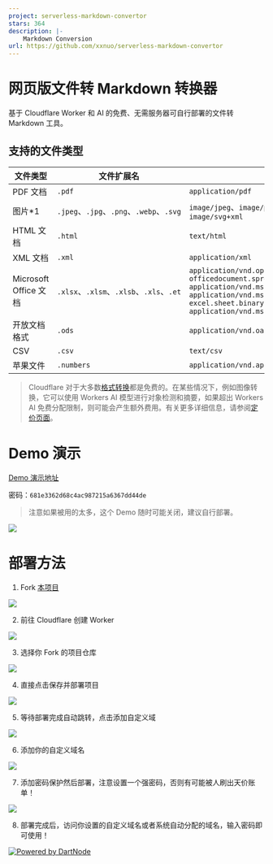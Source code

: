 ```yaml
---
project: serverless-markdown-convertor
stars: 364
description: |-
    Markdown Conversion
url: https://github.com/xxnuo/serverless-markdown-convertor
---
```


# 网页版文件转 Markdown 转换器

基于 Cloudflare Worker 和 AI 的免费、无需服务器可自行部署的文件转 Markdown 工具。

## 支持的文件类型

| 文件类型 | 文件扩展名 | MIME 类型 |
|---------|-----------|-----------|
| PDF 文档 | `.pdf` | `application/pdf` |
| 图片*1 | `.jpeg`、`.jpg`、`.png`、`.webp`、`.svg` | `image/jpeg`、`image/png`、`image/webp`、`image/svg+xml` |
| HTML 文档 | `.html` | `text/html` |
| XML 文档 | `.xml` | `application/xml` |
| Microsoft Office 文档 | `.xlsx`、`.xlsm`、`.xlsb`、`.xls`、`.et` | `application/vnd.openxmlformats-officedocument.spreadsheetml.sheet`<br>`application/vnd.ms-excel.sheet.macroenabled.12`<br>`application/vnd.ms-excel.sheet.binary.macroenabled.12`<br>`application/vnd.ms-excel` |
| 开放文档格式 | `.ods` | `application/vnd.oasis.opendocument.spreadsheet` |
| CSV | `.csv` | `text/csv` |
| 苹果文件 | `.numbers` | `application/vnd.apple.numbers` |

> Cloudflare 对于大多数[格式转换](https://developers.cloudflare.com/workers-ai/markdown-conversion/)都是免费的。在某些情况下，例如图像转换，它可以使用 Workers AI 模型进行对象检测和摘要，如果超出 Workers AI 免费分配限制，则可能会产生额外费用。有关更多详细信息，请参阅[定价页面](https://developers.cloudflare.com/workers-ai/platform/pricing/)。

# Demo 演示

<a href="https://mdcdemo.2020818.xyz" target="_blank">Demo 演示地址</a>

密码：`681e3362d68c4ac987215a6367dd44de`

> 注意如果被用的太多，这个 Demo 随时可能关闭，建议自行部署。

![](./images/demo.png)

# 部署方法

1. Fork [本项目](https://github.com/xxnuo/serverless-markdown-convertor)

![](./images/1.png)

2. 前往 Cloudflare 创建 Worker

![](./images/2.png)

3. 选择你 Fork 的项目仓库

![](./images/3.png)

4. 直接点击保存并部署项目

![](./images/4.png)

5. 等待部署完成自动跳转，点击添加自定义域

![](./images/5.png)

6. 添加你的自定义域名

![](./images/6.png)

7. 添加密码保护然后部署，注意设置一个强密码，否则有可能被人刷出天价账单！

![](./images/7.png)

8. 部署完成后，访问你设置的自定义域名或者系统自动分配的域名，输入密码即可使用！

[![Powered by DartNode](https://dartnode.com/branding/DN-Open-Source-sm.png)](https://dartnode.com "Powered by DartNode - Free VPS for Open Source")

